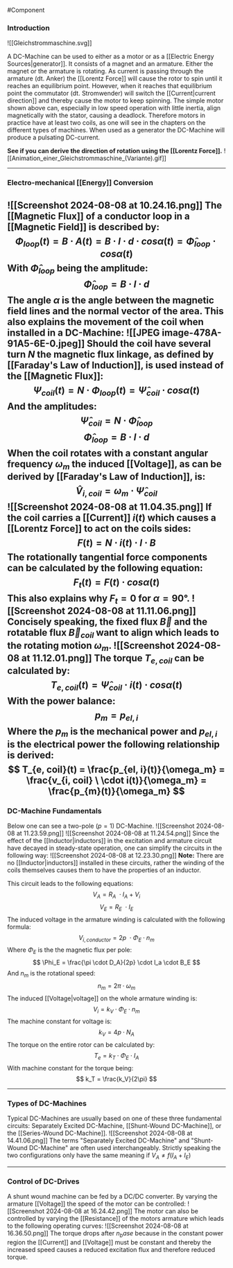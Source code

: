 #Component 
### Introduction
![[Gleichstrommaschine.svg]]

A DC-Machine can be used to either as a motor or as a [[Electric Energy Sources|generator]]. It consists of a magnet and an armature. Either the magnet or the armature is rotating. As current is passing through the armature (dt. Anker) the [[Lorentz Force]] will cause the rotor to spin until it reaches an equilibrium point. However, when it reaches that equilibrium point the commutator (dt. Stromwender) will switch the [[Current|current direction]] and thereby cause the motor to keep spinning. The simple motor shown above can, especially in low speed operation with little inertia, align magnetically with the stator, causing a deadlock. Therefore motors in practice have at least two coils, as one will see in the chapters on the different types of machines. When used as a generator the DC-Machine will produce a pulsating DC-current.  

__See if you can derive the direction of rotation using the [[Lorentz Force]].__
![[Animation_einer_Gleichstrommaschine_(Variante).gif]]

----
### Electro-mechanical [[Energy]] Conversion
![[Screenshot 2024-08-08 at 10.24.16.png]]
The [[Magnetic Flux]] of a conductor loop in a [[Magnetic Field]] is described by: 
$$
\Phi_{loop}(t) = B \cdot A(t) = B \cdot l\cdot d\cdot cos\alpha(t) = \hat{\Phi}_{loop}\cdot cos\alpha(t)
$$
With $\hat{\Phi}_{loop}$ being the amplitude: 
$$
\hat{\Phi}_{loop} = B \cdot l\cdot d
$$
The angle $\alpha$ is the angle between the magnetic field lines and the normal vector of the area. This also explains the movement of the coil when installed in a DC-Machine: 
![[JPEG image-478A-91A5-6E-0.jpeg]]
Should the coil have several turn $N$ the magnetic flux linkage, as defined by [[Faraday's Law of Induction]], is used instead of the [[Magnetic Flux]]:
$$
\Psi_{coil}(t) = N \cdot \Phi_{loop}(t)  = \hat{\Psi}_{coil}\cdot cos\alpha(t)
$$
And the amplitudes: 
$$
\hat{\Psi}_{coil} = N \cdot \hat{\Phi}_{loop}
$$
$$
\hat{\Phi}_{loop} = B \cdot l\cdot d
$$
When the coil rotates with a __constant__ angular frequency $\omega_m$ the induced [[Voltage]], as can be derived by [[Faraday's Law of Induction]], is: 
$$
\hat{V}_{i, coil} = \omega_m \cdot \hat{\Psi}_{coil}
$$
![[Screenshot 2024-08-08 at 11.04.35.png]]
If the coil carries a [[Current]] $i(t)$ which causes a [[Lorentz Force]] to act on the coils sides: 
$$
F(t) = N \cdot i(t) \cdot l \cdot B
$$
The rotationally tangential force components can be calculated by the following equation: 
$$
F_t(t) = F(t) \cdot cos\alpha (t)
$$
This also explains why $F_t = 0$ for $\alpha = 90°$.
![[Screenshot 2024-08-08 at 11.11.06.png]]
Concisely speaking, the fixed flux $\vec{B}$ and the rotatable flux $\vec{B}_{coil}$ want to align which leads to the rotating motion $\omega_m$.
![[Screenshot 2024-08-08 at 11.12.01.png]]
The torque $T_{e, coil}$ can be calculated by: 
$$
T_{e, coil}(t) = \hat{\Psi}_{coil} \cdot i(t) \cdot cos\alpha(t)
$$
With the power balance: 
$$
p_m = p_{el, i}
$$
Where the $p_m$ is the mechanical power and $p_{el, i}$ is the electrical power the following relationship is derived: 
$$
T_{e, coil}(t) = \frac{p_{el, i}(t)}{\omega_m} = \frac{v_{i, coil} \ \cdot i(t)}{\omega_m} = \frac{p_{m}(t)}{\omega_m}
$$
----
### DC-Machine Fundamentals
Below one can see a two-pole $(p=1)$ DC-Machine. 
![[Screenshot 2024-08-08 at 11.23.59.png]]
![[Screenshot 2024-08-08 at 11.24.54.png]]
Since the effect of the [[Inductor|inductors]] in the excitation and armature circuit have decayed in steady-state operation, one can simplify the circuits in the following way: 
![[Screenshot 2024-08-08 at 12.23.30.png]]
__Note:__ There are no [[Inductor|inductors]] installed in these circuits, rather the winding of the coils themselves causes them to have the properties of an inductor.

This circuit leads to the following equations:
$$
V_A = R_A  \ \cdot I_A + V_i
$$
$$
V_E = R_E  \ \cdot I_E
$$
The induced voltage in the armature winding is calculated with the following formula: 
$$
V_{i, conductor} = 2p \ \cdot \Phi_E \cdot n_m
$$
Where $\Phi_E$ is the the magnetic flux per pole: 
$$
\Phi_E = \frac{\pi \cdot D_A}{2p} \cdot l_a \cdot B_E
$$
And $n_m$ is the rotational speed: 
$$
n_m = 2\pi \cdot \omega_m
$$
The induced [[Voltage|voltage]] on the whole armature winding is: 
$$
V_i = k_V \cdot \Phi_E \cdot n_m
$$
The machine constant for voltage is: 
$$
k_V = 4p \cdot N_A
$$
The torque on the entire rotor can be calculated by: 
$$
T_e = k_T \cdot \Phi_E \cdot I_A
$$
With machine constant for the torque being: 
$$
k_T = \frac{k_V}{2\pi}
$$

----
### Types of DC-Machines
Typical DC-Machines are usually based on one of these three fundamental circuits: Separately Excited DC-Machine, [[Shunt-Wound DC-Machine]], or the [[Series-Wound DC-Machine]].
![[Screenshot 2024-08-08 at 14.41.06.png]]
The terms "Separately Excited DC-Machine" and "Shunt-Wound DC-Machine" are often used interchangeably. Strictly speaking the two configurations only have the same meaning if $V_A \neq f(I_A + I_E)$

----
### Control of DC-Drives
A shunt wound machine can be fed by a DC/DC converter. By varying the armature [[Voltage]] the speed of the motor can be controlled: 
![[Screenshot 2024-08-08 at 16.24.42.png]]
The motor can also be controlled by varying the [[Resistance]] of the motors armature which leads to the following operating curves: 
![[Screenshot 2024-08-08 at 16.36.50.png]]
The torque drops after $n_base$ because in the constant power region the [[Current]] and [[Voltage]] must be constant and thereby the increased speed causes a reduced excitation flux and therefore reduced torque. 